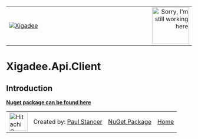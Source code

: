 <table>
<tr>
<td width="80%"><a href="../../README.md"><img src="../../docs/X2a.png" alt="Xigadee"></a></td>
<td width = "*" align="right"><img src="../../docs/smallWIP.jpg" alt="Sorry, I'm still working here" height="100"></td>
</tr>
</table>

# Xigadee.Api.Client

## Introduction

**[Nuget package can be found here](https://www.nuget.org/packages/Xigadee.Api.Client)**

<table><tr> 
<td><a href="http://www.hitachiconsulting.com"><img src="../../docs/hitachi.png" alt="Hitachi Consulting" height="50"/></a></td> 
  <td>Created by: <a href="http://github.com/paulstancer">Paul Stancer</a></td>
  <td><a href="https://www.nuget.org/packages/Xigadee.Api.Client">NuGet Package</a></td>
  <td><a href="../../README.md">Home</a></td>
</tr></table>

